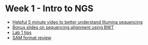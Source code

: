 # Week 1 - Intro to NGS
<a name="week1"></a>
* [Helpful 5 minute video to better understand Illumina sequencing](https://www.youtube.com/watch?v=fCd6B5HRaZ8)
* [Bonus slides on sequencing alignment using BWT](https://s3-us-west-2.amazonaws.com/cse291personalgenomics/Lectures2017/Lecture12_AlignmentVariantCalling.pptx)
* [Lab 1 tips](https://docs.google.com/document/d/1v9VSn0fLQlSmoj4XSfwWL47XIVmYiC1nhenO5dg3Rsg/edit?usp=sharing)
* [SAM format review](https://drive.google.com/file/d/1OXQvmrJUEnw-CT4lv6yTtPAG3fWC4zvv/view?usp=sharing)

